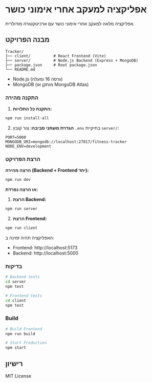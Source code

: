 # אפליקציה למעקב אחרי אימוני כושר

אפליקציה מלאה למעקב אחרי אימוני כושר עם ארכיטקטורה מודולרית.

## מבנה הפרויקט

```
Tracker/
├── client/          # React Frontend (Vite)
├── server/          # Node.js Backend (Express + MongoDB)
├── package.json     # Root package.json
└── README.md
```

- Node.js (גרסה 16 ומעלה)
- MongoDB (מותקן או MongoDB Atlas)

### התקנה מהירה

1. **התקנת כל התלויות:**
```bash
npm run install-all
```

2. **הגדרת משתני סביבה:**
צור קובץ `.env` בתיקיית `server/`:
```env
PORT=5000
MONGODB_URI=mongodb://localhost:27017/fitness-tracker
NODE_ENV=development
```

### הרצת הפרויקט

**הרצה מהירה (Backend + Frontend יחד):**
```bash
npm run dev
```

**או הרצה נפרדת:**

1. **הרצת Backend:**
```bash
npm run server
```

2. **הרצת Frontend:**
```bash
npm run client
```

האפליקציה תהיה זמינה ב:
- Frontend: http://localhost:5173
- Backend: http://localhost:5000

### בדיקות
```bash
# Backend tests
cd server
npm test

# Frontend tests
cd client
npm test
```

### Build
```bash
# Build Frontend
npm run build

# Start Production
npm start
```

## רישיון

MIT License 
